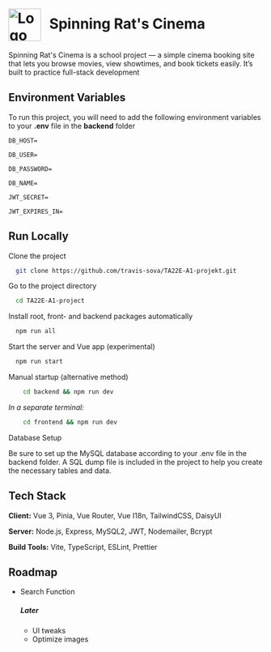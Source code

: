 <h1>
  <img src="https://github.com/user-attachments/assets/e0483a31-e7e0-4892-8fcc-d9b9061fa9f5" alt="Logo" style="height: 64px; vertical-align: middle; margin-right: 10px;">
  Spinning Rat's Cinema
</h1>

Spinning Rat's Cinema is a school project — a simple cinema booking site that lets you browse movies, view showtimes, and book tickets easily. It’s built to practice full-stack development 

## Environment Variables

To run this project, you will need to add the following environment variables to your **.env** file in the **backend** folder

`DB_HOST=`

`DB_USER=`

`DB_PASSWORD=`

`DB_NAME=`

`JWT_SECRET=`

`JWT_EXPIRES_IN=`


## Run Locally

Clone the project

```bash
  git clone https://github.com/travis-sova/TA22E-A1-projekt.git
```

Go to the project directory

```bash
  cd TA22E-A1-project
```

Install root, front- and backend packages automatically

```bash
  npm run all
```

Start the server and Vue app (experimental)

```bash
  npm run start
```

Manual startup (alternative method)

```bash
    cd backend && npm run dev
```

_In a separate terminal:_

```bash
    cd frontend && npm run dev
```

Database Setup

Be sure to set up the MySQL database according to your .env file in the backend folder.
A SQL dump file is included in the project to help you create the necessary tables and data.

## Tech Stack

**Client:** Vue 3, Pinia, Vue Router, Vue I18n, TailwindCSS, DaisyUI

**Server:** Node.js, Express, MySQL2, JWT, Nodemailer, Bcrypt

**Build Tools:** Vite, TypeScript, ESLint, Prettier

## Roadmap

  - Search Function

    ##### Later
    - UI tweaks
    - Optimize images

